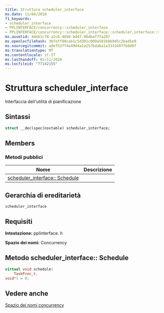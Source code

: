 ```yaml
---
title: Struttura scheduler_interface
ms.date: 11/04/2016
f1_keywords:
- scheduler_interface
- PPLINTERFACE/concurrency::scheduler_interface
- PPLINTERFACE/concurrency::scheduler_interface::scheduler_interface::schedule
ms.assetid: 4de61c78-a2c6-4698-bd47-964baf7fa287
ms.openlocfilehash: 36feff80cab1c5d301c009a581b869d5c2bad5e9
ms.sourcegitcommit: a8ef52ff4a4944a1a257bdaba1a3331607fb8d0f
ms.translationtype: MT
ms.contentlocale: it-IT
ms.lasthandoff: 02/11/2020
ms.locfileid: "77142155"
---
```

# <a name="scheduler_interface-structure"></a>Struttura scheduler_interface

Interfaccia dell'utilità di pianificazione

## <a name="syntax"></a>Sintassi

```cpp
struct __declspec(novtable) scheduler_interface;
```

## <a name="members"></a>Members

### <a name="public-methods"></a>Metodi pubblici

|Nome|Descrizione|
|----------|-----------------|
|[scheduler_interface:: Schedule](#schedule)||

## <a name="inheritance-hierarchy"></a>Gerarchia di ereditarietà

`scheduler_interface`

## <a name="requirements"></a>Requisiti

**Intestazione:** pplinterface. h

**Spazio dei nomi:** Concurrency

## <a name="schedule"></a>Metodo scheduler_interface:: Schedule

```cpp
virtual void schedule(
    TaskProc_t,
void*) = 0;
```

## <a name="see-also"></a>Vedere anche

[Spazio dei nomi concurrency](concurrency-namespace.md)

